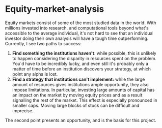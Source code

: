 # Equity-market-analysis

Equity markets consist of some of the most studied data in the world. With millions invested into research, and computational tools beyond what's accessible to the average individual, it's not hard to see that an individual investor doing their own analysis will have a tough time outperforming. Currently, I see two paths to success:
1. **Find something the institutions haven't**: while possible, this is unlikely to happen considering the disparity in resources spent on the problem. You'd have to be incredibly lucky, and even still it's probably only a matter of time before an institution discovers your strategy, at which point any alpha is lost. 
2. **Find a strategy that institutions can't implement:** while the large amount of resources gives institutions ample opportunity, they also impose limitations. In particular, investing large amounts of capital has an impact on the market by moving equity prices and as a result signalling the rest of the market. This effect is especially pronounced in smaller caps. Moving large blocks of stock can be difficult and imprecise. 

The second point presents an opportunity, and is the basis for this project. 
